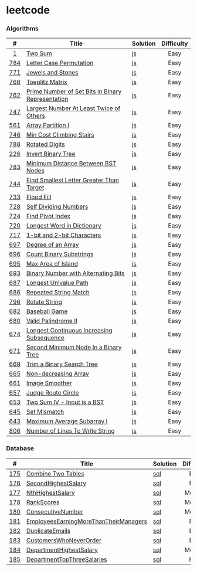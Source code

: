 # leetcode

### Algorithms

|  #  | Title | Solution | Difficulty |
| :-: | ----- | -------- | :--------: |
| [1](https://leetcode.com/problems/two-sum/) | [Two Sum](https://leetcode.com/problems/two-sum/) | [js](./Algorithms/js/TwoSum/TwoSum.js) | Easy |
| [784](https://leetcode.com/problems/letter-case-permutation/) | [Letter Case Permutation](https://leetcode.com/problems/letter-case-permutation/) | [js](./Algorithms/js/LetterCasePermutation/LetterCasePermutation.js) | Easy |
| [771](https://leetcode.com/problems/jewels-and-stones/) | [Jewels and Stones](https://leetcode.com/problems/jewels-and-stones/) | [js](./Algorithms/js/JewelsAndStones/JewelsAndStones.js) | Easy |
| [766](https://leetcode.com/problems/toeplitz-matrix/) | [Toeplitz Matrix](https://leetcode.com/problems/toeplitz-matrix/) | [js](./Algorithms/js/ToeplitzMatrix/ToeplitzMatrix.js) | Easy |
| [762](https://leetcode.com/problems/prime-number-of-set-bits-in-binary-representation/) | [Prime Number of Set Bits in Binary Representation](https://leetcode.com/problems/prime-number-of-set-bits-in-binary-representation/) | [js](./Algorithms/js/PrimeNumberOfSetBitsInBinaryRepresentation/PrimeNumberOfSetBitsInBinaryRepresentation.js) | Easy |
| [747](https://leetcode.com/problems/largest-number-at-least-twice-of-others/) | [Largest Number At Least Twice of Others](https://leetcode.com/problems/largest-number-at-least-twice-of-others/) | [js](./Algorithms/js/LargestNumberAtLeastTwiceOfOthers/LargestNumberAtLeastTwiceOfOthers.js) | Easy |
| [561](https://leetcode.com/problems/array-partition-i/) | [Array Partition I](https://leetcode.com/problems/array-partition-i/) | [js](./Algorithms/js/ArrayPartitionI) | Easy |
| [746](https://leetcode.com/problems/min-cost-climbing-stairs/) | [Min Cost Climbing Stairs](https://leetcode.com/problems/min-cost-climbing-stairs/) | [js](./Algorithms/js/MinCostClimbingStairs/MinCostClimbingStairs.js) | Easy |
| [788](https://leetcode.com/problems/rotated-digits/) | [Rotated Digits](https://leetcode.com/problems/rotated-digits/) | [js](./Algorithms/js/RotatedDigits/RotatedDigits.js) | Easy |
| [226](https://leetcode.com/problems/invert-binary-tree/) | [Invert Binary Tree](https://leetcode.com/problems/invert-binary-tree/) | [js](./Algorithms/js/InvertBinaryTree/InvertBinaryTree.js) | Easy |
| [783](https://leetcode.com/problems/minimum-distance-between-bst-nodes/) | [Minimum Distance Between BST Nodes](https://leetcode.com/problems/minimum-distance-between-bst-nodes/) | [js](./Algorithms/js/MinimumDistanceBetweenBSTNodes/MinimumDistanceBetweenBSTNodes.js) | Easy |
| [744](https://leetcode.com/problems/find-smallest-letter-greater-than-target/) | [Find Smallest Letter Greater Than Target](https://leetcode.com/problems/find-smallest-letter-greater-than-target/) | [js](./Algorithms/js/FindSmallestLetterGreaterThanTarget) | Easy |
| [733](https://leetcode.com/problems/flood-fill/) | [Flood Fill](https://leetcode.com/problems/flood-fill/) | [js](./Algorithms/js/FloodFill/FloodFill.js) | Easy |
| [728](https://leetcode.com/problems/self-dividing-numbers/) | [Self Dividing Numbers](https://leetcode.com/problems/self-dividing-numbers/) | [js](./Algorithms/js/SelfDividingNumbers/SelfDividingNumbers.js) | Easy |
| [724](https://leetcode.com/problems/find-pivot-index/) | [Find Pivot Index](https://leetcode.com/problems/find-pivot-index/) | [js](./Algorithms/js/FindPivotIndex/FindPivotIndex.js) | Easy |
| [720](https://leetcode.com/problems/longest-word-in-dictionary/) | [Longest Word in Dictionary](https://leetcode.com/problems/longest-word-in-dictionary/) | [js](./Algorithms/js/LongestWordInDictionary/LongestWordInDictionary.js) | Easy |
| [717](https://leetcode.com/problems/1-bit-and-2-bit-characters/) | [1-bit and 2-bit Characters](https://leetcode.com/problems/1-bit-and-2-bit-characters/) | [js](./Algorithms/js/OneBitAndTwoBitCharacters/OneBitAndTwoBitCharacters.js) | Easy |
| [697](https://leetcode.com/problems/degree-of-an-array/) | [Degree of an Array](https://leetcode.com/problems/degree-of-an-array/) | [js](./Algorithms/js/DegreeOfAnArray/DegreeOfAnArray.js) | Easy |
| [696](https://leetcode.com/problems/count-binary-substrings/) | [Count Binary Substrings](https://leetcode.com/problems/count-binary-substrings/) | [js](./Algorithms/js/CountBinarySubstrings/CountBinarySubstrings.js) | Easy |
| [695](https://leetcode.com/problems/max-area-of-island/) | [Max Area of Island](https://leetcode.com/problems/max-area-of-island/) | [js](./Algorithms/js/MaxAreaOfIsland/MaxAreaOfIsland.js) | Easy |
| [693](https://leetcode.com/problems/binary-number-with-alternating-bits/) | [Binary Number with Alternating Bits](https://leetcode.com/problems/binary-number-with-alternating-bits/) | [js](./Algorithms/js/BinaryNumberWithAlternatingBits/BinaryNumberWithAlternatingBits.js) | Easy |
| [687](https://leetcode.com/problems/longest-univalue-path/) | [Longest Univalue Path](https://leetcode.com/problems/longest-univalue-path/) | [js](./Algorithms/js/LongestUnivaluePath/LongestUnivaluePath.js) | Easy |
| [686](https://leetcode.com/problems/repeated-string-match/) | [Repeated String Match](https://leetcode.com/problems/repeated-string-match/) | [js](./Algorithms/js/RepeatedStringMatch/RepeatedStringMatch.js) | Easy |
| [796](https://leetcode.com/problems/rotate-string/) | [Rotate String](https://leetcode.com/problems/rotate-string/) | [js](./Algorithms/js/RotateString/RotateString.js) | Easy |
| [682](https://leetcode.com/problems/baseball-game/) | [Baseball Game](https://leetcode.com/problems/baseball-game/) | [js](./Algorithms/js/BaseballGame/BaseballGame.js) | Easy |
| [680](https://leetcode.com/problems/valid-palindrome-ii/) | [Valid Palindrome II](https://leetcode.com/problems/valid-palindrome-ii/) | [js](./Algorithms/js/ValidPalindromeII/ValidPalindromeII.js) | Easy |
| [674](https://leetcode.com/problems/longest-continuous-increasing-subsequence/) | [Longest Continuous Increasing Subsequence](https://leetcode.com/problems/longest-continuous-increasing-subsequence/) | [js](./Algorithms/js/LongestContinuousIncreasingSubsequence/LongestContinuousIncreasingSubsequence/LongestContinuousIncreasingSubsequence.js) | Easy |
| [671](https://leetcode.com/problems/second-minimum-node-in-a-binary-tree/) | [Second Minimum Node In a Binary Tree](https://leetcode.com/problems/second-minimum-node-in-a-binary-tree/) | [js](./Algorithms/js/SecondMinimumNodeInABinaryTree/SecondMinimumABinaryTree.js) | Easy |
| [669](https://leetcode.com/problems/trim-a-binary-search-tree/) | [Trim a Binary Search Tree](https://leetcode.com/problems/trim-a-binary-search-tree/) | [js](./Algorithms/js/TrimABinarySearchTree/TrimABinarySearchTree.js) | Easy |
| [665](https://leetcode.com/problems/non-decreasing-array/) | [Non-decreasing Array](https://leetcode.com/problems/non-decreasing-array/) | [js](./NondecreasingArray/NondecreasingArray.js) | Easy |
| [661](https://leetcode.com/problems/image-smoother/) | [Image Smoother](https://leetcode.com/problems/image-smoother/) | [js](./Algorithms/js/ImageSmoother/ImageSmoother.js) | Easy |
| [657](https://leetcode.com/problems/judge-route-circle/) | [Judge Route Circle](https://leetcode.com/problems/judge-route-circle/) | [js](./Algorithms/js/JudgeRouteCircle/JudgeRouteCircle.js) | Easy |
| [653](https://leetcode.com/problems/two-sum-iv-input-is-a-bst/) | [Two Sum IV - Input is a BST](https://leetcode.com/problems/two-sum-iv-input-is-a-bst/) | [js](./Algorithms/js/TwoSumIVInputIsABST/TwoSumIVInputIsABST.js) | Easy |
| [645](https://leetcode.com/problems/set-mismatch/) | [Set Mismatch](https://leetcode.com/problems/set-mismatch/) | [js](./Algorithms/js/SetMismatch/SetMismatch.js) | Easy |
| [643](https://leetcode.com/problems/maximum-average-subarray-i/) | [Maximum Average Subarray I](https://leetcode.com/problems/maximum-average-subarray-i/) | [js](./Algorithms/js/MaximumAverageSubarrayI/MaximumAverageSubarrayI.js) | Easy |
| [806](https://leetcode.com/problems/number-of-lines-to-write-string/) | [Number of Lines To Write String](https://leetcode.com/problems/number-of-lines-to-write-string/) | [js](./Algorithms/js/NumberOfLinesToWriteString/NumberOfLinesToWriteString.js) | Easy |

### Database

|  #  | Title | Solution | Difficulty |
| :-: | ----- | -------- | :--------: |
| [175](https://leetcode-cn.com/classic/problems/combine-two-tables/) | [Combine Two Tables](https://leetcode-cn.com/classic/problems/combine-two-tables/) | [sql](./Database/CombineTwoTables/CombineTwoTables.sql) | Easy |
| [176](https://leetcode-cn.com/problems/second-highest-salary/) | [SecondHighestSalary](https://leetcode-cn.com/problems/second-highest-salary/) | [sql](./Database/SecondHighestSalary/SecondHighestSalary.sql) | Easy |
| [177](https://leetcode-cn.com/problems/nth-highest-salary/) | [NthHighestSalary](https://leetcode-cn.com/problems/nth-highest-salary/) | [sql](./Database/SecondHighestSalary/SecondHighestSalary.sql) | Medium |
| [178](https://leetcode-cn.com/problems/rank-scores/) | [RankScores](https://leetcode-cn.com/problems/rank-scores/) | [sql](./Database/RankScores/RankScores.sql) | Medium |
| [180](https://leetcode-cn.com/problems/consecutive-numbers/) | [ConsecutiveNumber](https://leetcode-cn.com/problems/consecutive-numbers/) | [sql](./Database/ConsecutiveNumbers/ConsecutiveNumbers.sql) | Medium |
| [181](https://leetcode-cn.com/problems/employees-earning-more-than-their-managers/submissions/) | [EmployeesEarningMoreThanTheirManagers](https://leetcode-cn.com/problems/employees-earning-more-than-their-managers/submissions/) | [sql](./Database/EmployeesEarningMoreThanTheirManagers/EmployeesEarningMoreThanTheirManagers.sql) | Easy |
| [182](https://leetcode-cn.com/problems/duplicate-emails/) | [DuplicateEmails](https://leetcode-cn.com/problems/duplicate-emails/) | [sql](./Database/DuplicateEmails/DuplicateEmails.sql) | Easy |
| [183](https://leetcode-cn.com/problems/customers-who-never-order/) | [CustomersWhoNeverOrder](https://leetcode-cn.com/problems/customers-who-never-order/) | [sql](./Database/CustomersWhoNeverOrder/CustomersWhoNeverOrder.sql) | Easy |
| [184](https://leetcode-cn.com/problems/department-highest-salary/) | [DepartmentHighestSalary](https://leetcode-cn.com/problems/department-highest-salary/) | [sql](./Database/DepartmentHighestSalary/DepartmentHighestSalary.sql) | Medium | 
| [185](https://leetcode-cn.com/problems/department-top-three-salaries/) | [DepartmentTopThreeSalaries](https://leetcode-cn.com/problems/department-top-three-salaries/) | [sql](./Database/DepartmentTopThreeSalaries/DepartmentTopThreeSalaries.sql) | Hard |
